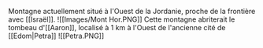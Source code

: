 Montagne actuellement situé à l'Ouest de la Jordanie, proche de la frontière avec [[Israël]].
![[Images/Mont Hor.PNG]]
Cette montagne abriterait le tombeau d'[[Aaron]], localisé à 1 km à l'Ouest de l'ancienne cité de [[Edom|Petra]]
![[Petra.PNG]]